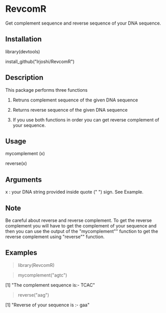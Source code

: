 # RevcomR

Get complement sequence and reverse sequence of your DNA sequence.

## Installation 
library(devtools)

install_github("lrjoshi/RevcomR")

## Description

This package performs three functions

1. Retruns complement sequence of the given DNA sequence

2. Returns reverse sequence of the given DNA sequence

3. If you use both functions in order you can get reverse complement of your sequence.

## Usage

mycomplement (x)

reverse(x)

## Arguments

x	: your DNA string provided inside quote (" ") sign. See Example.

## Note

Be careful about reverse and reverse complement. To get the reverse complement you will have to get the complement of your sequence and then you can use the output of the "mycomplement"" function to get the reverse complement using "reverse"" function.

## Examples

> library(RevcomR)

> mycomplement("agtc")

[1] "The complement sequence is:- TCAC"


> reverse("aag")

[1] "Reverse of your sequence is :- gaa"
